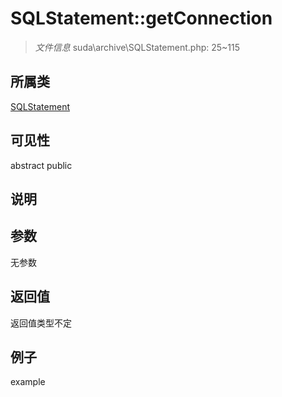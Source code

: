 # SQLStatement::getConnection

> *文件信息* suda\archive\SQLStatement.php: 25~115
## 所属类 

[SQLStatement](../SQLStatement.md)

## 可见性

abstract  public  
## 说明



## 参数

无参数

## 返回值
返回值类型不定

## 例子

example